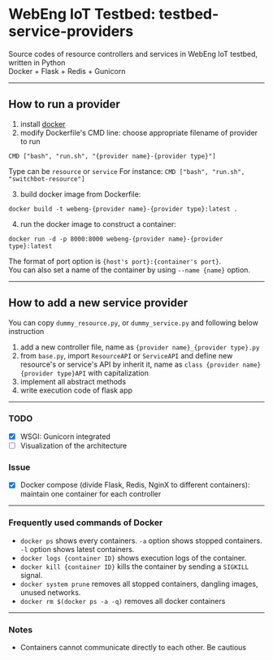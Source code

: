 # WebEng IoT Testbed: testbed-service-providers

Source codes of resource controllers and services in WebEng IoT testbed, written in Python  
Docker + Flask + Redis + Gunicorn

---
## How to run a provider

1. install [docker](https://www.docker.com/)
2. modify Dockerfile's CMD line: choose appropriate filename of provider to run
```
CMD ["bash", "run.sh", "{provider name}-{provider type}"]
```
Type can be `resource` or `service`
For instance: `CMD ["bash", "run.sh", "switchbot-resource"]`

3. build docker image from Dockerfile:
```
docker build -t webeng-{provider name}-{provider type}:latest .
```

4. run the docker image to construct a container:
```
docker run -d -p 8000:8000 webeng-{provider name}-{provider type}:latest
```
The format of port option is `{host's port}:{container's port}`.  
You can also set a name of the container by using `--name {name}` option.

---
## How to add a new service provider
You can copy `dummy_resource.py`, or `dummy_service.py` and following below instruction
1. add a new controller file, name as `{provider name}_{provider type}.py`
2. from `base.py`, import `ResourceAPI` or `ServiceAPI` and define new resource's or service's API by inherit it, name as `class {provider name}{provider type}API` with capitalization
3. implement all abstract methods
4. write execution code of flask app

---
### TODO
- [x] WSGI: Gunicorn integrated
- [ ] Visualization of the architecture

### Issue
- [x] Docker compose (divide Flask, Redis, NginX to different containers): maintain one container for each controller

---
### Frequently used commands of Docker
- `docker ps` shows every containers. `-a` option shows stopped containers. `-l` option shows latest containers.
- `docker logs {container ID}` shows execution logs of the container.
- `docker kill {container ID}` kills the container by sending a `SIGKILL` signal.
- `docker system prune` removes all stopped containers, dangling images, unused networks.
- `docker rm $(docker ps -a -q)` removes all docker containers

---
### Notes
- Containers cannot communicate directly to each other. Be cautious
